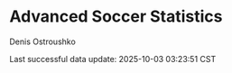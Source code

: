 # Advanced Soccer Statistics
Denis Ostroushko

<!-- gfm -->

Last successful data update: 2025-10-03 03:23:51 CST
